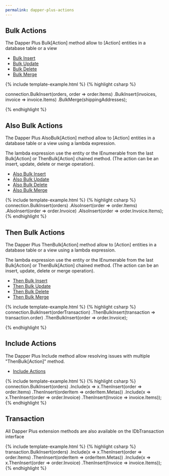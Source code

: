 ```yaml
---
permalink: dapper-plus-actions
---
```


## Bulk Actions
The Dapper Plus Bulk[Action] method allow to [Action] entities in a database table or a view

 - [Bulk Insert](/bulk-insert)
 - [Bulk Update](/bulk-update)
 - [Bulk Delete](/bulk-delete)
 - [Bulk Merge](/bulk-merge)

{% include template-example.html %} 
{% highlight csharp %}

connection.BulkInsert(orders, order => order.Items)
          .BulkInsert(invoices, invoice => invoice.Items)
          .BulkMerge(shippingAddresses);

{% endhighlight %}

## Also Bulk Actions

The Dapper Plus AlsoBulk[Action] method allow to [Action] entities in a database table or a view using a lambda expression.

The lambda expression use the entity or the IEnumerable from the last Bulk[Action] or ThenBulk[Action] chained method. (The action can be an insert, update, delete or merge operation).

 - [Also Bulk Insert](/also-bulk-insert)
 - [Also Bulk Update](/also-bulk-update)
 - [Also Bulk Delete](/also-bulk-delete)
 - [Also Bulk Merge](/also-bulk-merge)

{% include template-example.html %} 
{% highlight csharp %}
connection.BulkInsert(orders)
          .AlsoInsert(order => order.Items)
          .AlsoInsert(order => order.Invoice)
          .AlsoInsert(order => order.Invoice.Items);
{% endhighlight %}

## Then Bulk Actions

The Dapper Plus ThenBulk[Action] method allow to [Action] entities in a database table or a view using a lambda expression.

The lambda expression use the entity or the IEnumerable from the last Bulk[Action] or ThenBulk[Action] chained method. (The action can be an insert, update, delete or merge operation).

 - [Then Bulk Insert](/then-bulk-insert)
 - [Then Bulk Update](/then-bulk-update)
 - [Then Bulk Delete](/then-bulk-delete)
 - [Then Bulk Merge](/then-bulk-merge)

{% include template-example.html %} 
{% highlight csharp %}
connection.BulkInsert(orderTransaction)
          .ThenBulkInsert(transaction => transaction.order)
          .ThenBulkInsert(order => order.Invoice);

{% endhighlight %}

## Include Actions

The Dapper Plus Include method allow resolving issues with multiple "ThenBulk[Action]" method.

 - [Include Actions](/include-actions)

{% include template-example.html %} 
{% highlight csharp %}
connection.BulkInsert(orders)
          .Include(x => x.ThenInsert(order => order.Items)
                         .ThenInsert(orderItem => orderItem.Metas))
          .Include(x => x.ThenInsert(order => order.Invoice)
                         .ThenInsert(Invoice => invoice.Items));
{% endhighlight %}

## Transaction

All Dapper Plus extension methods are also available on the IDbTransaction interface

{% include template-example.html %} 
{% highlight csharp %}
transaction.BulkInsert(orders)
          .Include(x => x.ThenInsert(order => order.Items)
                         .ThenInsert(orderItem => orderItem.Metas))
          .Include(x => x.ThenInsert(order => order.Invoice)
                         .ThenInsert(Invoice => invoice.Items));
{% endhighlight %}

